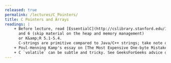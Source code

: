 ```yaml
---
released: true
permalink: /lectures/C_Pointers/
title: C Pointers and Arrays
readings: |
    + Before lecture, read [EssentialC](http://cslibrary.stanford.edu/101/EssentialC.pdf) chapters 3 (skip material on structures)
      and 6 (skip material on the heap and memory management)
      or K&amp;R 5.1-5.4.
      C-strings are primitive compared to Java/C++ strings; take note of the manual effort required to use and pitfalls to avoid.
    + Poul-Henning Kamp's essay on [The Most Expensive One-byte Mistake](https://queue.acm.org/detail.cfm?id=2010365). _Did Ken, Dennis, and Brian choose wrong with NUL-terminated text strings?_
    + C `volatile` can be subtle and tricky. See GeeksForGeeks advice on [correct use](https://www.geeksforgeeks.org/understanding-volatile-qualifier-c-set-1-introduction/) and John Regehr's blog on what [NOT to do](https://blog.regehr.org/archives/28) with volatile
---
```

